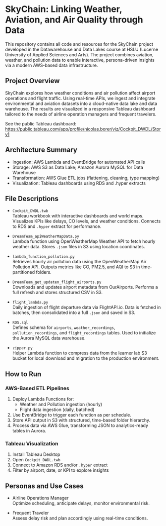 # SkyChain: Linking Weather, Aviation, and Air Quality through Data

This repository contains all code and resources for the SkyChain project developed in the Datawarehouse and Data Lakes course at HSLU (Lucerne University of Applied Sciences and Arts). The project combines aviation, weather, and pollution data to enable interactive, persona-driven insights via a modern AWS-based data infrastructure.

## Project Overview

SkyChain explores how weather conditions and air pollution affect airport operations and flight traffic. Using real-time APIs, we ingest and integrate environmental and aviation datasets into a cloud-native data lake and data warehouse. The results are visualized in a responsive Tableau dashboard tailored to the needs of airline operation managers and frequent travelers.

See the public Tableau dashboard:  
https://public.tableau.com/app/profile/nicolas.borer/viz/Cockpit_DWDL/Story1

## Architecture Summary

- Ingestion: AWS Lambda and EventBridge for automated API calls
- Storage: AWS S3 as Data Lake; Amazon Aurora MySQL for Data Warehouse
- Transformation: AWS Glue ETL jobs (flattening, cleaning, type mapping)
- Visualization: Tableau dashboards using RDS and .hyper extracts

## File Descriptions

- `Cockpit_DWDL.twb`  
  Tableau workbook with interactive dashboards and world maps. Visualizes KPIs like delays, CO levels, and weather conditions. Connects to RDS and `.hyper` extract for performance.

- `DreamTeam_apiWeatherMapData.py`  
  Lambda function using OpenWeatherMap Weather API to fetch hourly weather data. Stores `.json` files in S3 using location coordinates.

- `lambda_function_pollution.py`  
  Retrieves hourly air pollution data using the OpenWeatherMap Air Pollution API. Outputs metrics like CO, PM2.5, and AQI to S3 in time-partitioned folders.

- `DreamTeam_get_updaten_flight_airports.py`  
  Downloads and updates airport metadata from OurAirports. Performs a full refresh and stores structured CSV in S3.

- `flight_lambda.py`  
  Daily ingestion of flight departure data via FlightAPI.io. Data is fetched in batches, then consolidated into a full `.json` and saved in S3.

- `RDS.sql`  
  Defines schema for `airports`, `weather_recordings`, `pollution_recordings`, and `flight_recordings` tables. Used to initialize the Aurora MySQL data warehouse.

- `zipper.py`  
  Helper Lambda function to compress data from the learner lab S3 bucket for local download and migration to the production environment.

## How to Run

### AWS-Based ETL Pipelines
1. Deploy Lambda Functions for:
   - Weather and Pollution ingestion (hourly)
   - Flight data ingestion (daily, batched)
2. Use EventBridge to trigger each function as per schedule.
3. Store API output in S3 with structured, time-based folder hierarchy.
4. Process data via AWS Glue, transforming JSON to analytics-ready tables in Aurora.

### Tableau Visualization
1. Install Tableau Desktop
2. Open `Cockpit_DWDL.twb`
3. Connect to Amazon RDS and/or `.hyper` extract
4. Filter by airport, date, or KPI to explore insights

## Personas and Use Cases

- Airline Operations Manager  
  Optimize scheduling, anticipate delays, monitor environmental risk.

- Frequent Traveler  
  Assess delay risk and plan accordingly using real-time conditions.
